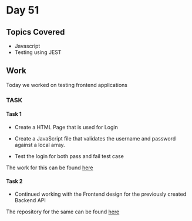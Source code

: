 # Day 51

## Topics Covered

- Javascript
- Testing using JEST


## Work

Today we worked on testing frontend applications

### TASK

#### Task 1

- Create a HTML Page that is used for Login

- Create a JavaScript file that validates the username and password against a local array.

- Test the login for both pass and fail test case

The work for this can be found [here](./LoginTest/)


#### Task 2

- Continued working with the Frontend design for the previously created Backend API

The repository for the same can be found [here](https://github.com/ash0306/Genspark-Training/tree/master/Day%20043%20-%20June%2010/Coffee%20Store%20Application)
